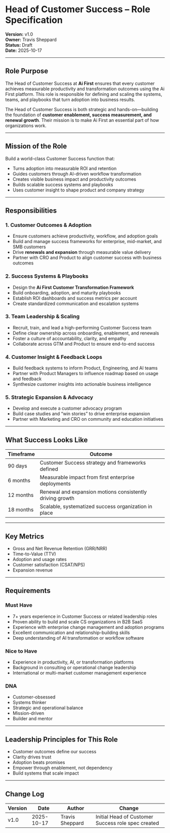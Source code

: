 

# Head of Customer Success – Role Specification

**Version:** v1.0  
**Owner:** Travis Sheppard  
**Status:** Draft  
**Date:** 2025-10-17  

---

## Role Purpose
The Head of Customer Success at **Ai First** ensures that every customer achieves measurable productivity and transformation outcomes using the Ai First platform. This role is responsible for defining and scaling the systems, teams, and playbooks that turn adoption into business results.  

The Head of Customer Success is both strategic and hands-on—building the foundation of **customer enablement, success measurement, and renewal growth**. Their mission is to make Ai First an essential part of how organizations work.

---

## Mission of the Role
Build a world-class Customer Success function that:
- Turns adoption into measurable ROI and retention  
- Guides customers through AI-driven workflow transformation  
- Creates visible business impact and productivity outcomes  
- Builds scalable success systems and playbooks  
- Uses customer insight to shape product and company strategy  

---

## Responsibilities

### 1. Customer Outcomes & Adoption
- Ensure customers achieve productivity, workflow, and adoption goals  
- Build and manage success frameworks for enterprise, mid-market, and SMB customers  
- Drive **renewals and expansion** through measurable value delivery  
- Partner with CRO and Product to align customer success with business outcomes  

### 2. Success Systems & Playbooks
- Design the **Ai First Customer Transformation Framework**  
- Build onboarding, adoption, and maturity playbooks  
- Establish ROI dashboards and success metrics per account  
- Create standardized communication and escalation systems  

### 3. Team Leadership & Scaling
- Recruit, train, and lead a high-performing Customer Success team  
- Define clear ownership across onboarding, enablement, and renewals  
- Foster a culture of accountability, clarity, and empathy  
- Collaborate across GTM and Product to ensure end-to-end success  

### 4. Customer Insight & Feedback Loops
- Build feedback systems to inform Product, Engineering, and AI teams  
- Partner with Product Managers to influence roadmap based on usage and feedback  
- Synthesize customer insights into actionable business intelligence  

### 5. Strategic Expansion & Advocacy
- Develop and execute a customer advocacy program  
- Build case studies and “win stories” to drive enterprise expansion  
- Partner with Marketing and CRO on community and education initiatives  

---

## What Success Looks Like
| Timeframe | Outcome |
|-----------|---------|
| 90 days | Customer Success strategy and frameworks defined |
| 6 months | Measurable impact from first enterprise deployments |
| 12 months | Renewal and expansion motions consistently driving growth |
| 18 months | Scalable, systematized success organization in place |

---

## Key Metrics
- Gross and Net Revenue Retention (GRR/NRR)  
- Time-to-Value (TTV)  
- Adoption and usage rates  
- Customer satisfaction (CSAT/NPS)  
- Expansion revenue  

---

## Requirements

### Must Have
- 7+ years experience in Customer Success or related leadership roles  
- Proven ability to build and scale CS organizations in B2B SaaS  
- Experience with enterprise change management and adoption programs  
- Excellent communication and relationship-building skills  
- Deep understanding of AI transformation or workflow software  

### Nice to Have
- Experience in productivity, AI, or transformation platforms  
- Background in consulting or operational change leadership  
- International or multi-market customer management experience  

### DNA
- Customer-obsessed  
- Systems thinker  
- Strategic and operational balance  
- Mission-driven  
- Builder and mentor  

---

## Leadership Principles for This Role
- Customer outcomes define our success  
- Clarity drives trust  
- Adoption beats promises  
- Empower through enablement, not dependency  
- Build systems that scale impact  

---

## Change Log
| Version | Date | Author | Change |
|---------|------|--------|--------|
| v1.0 | 2025-10-17 | Travis Sheppard | Initial Head of Customer Success role spec created |